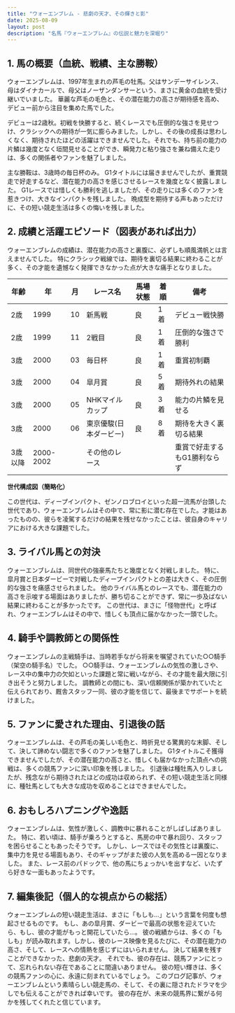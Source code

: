 ```yaml
---
title: "ウォーエンブレム - 悲劇の天才、その輝きと影"
date: 2025-08-09
layout: post
description: "名馬『ウォーエンブレム』の伝説と魅力を深堀り"
---
```


## 1. 馬の概要（血統、戦績、主な勝鞍）

ウォーエンブレムは、1997年生まれの芦毛の牡馬。父はサンデーサイレンス、母はダイナカールで、母父はノーザンダンサーという、まさに黄金の血統を受け継いでいました。  華麗な芦毛の毛色と、その潜在能力の高さが期待感を高め、デビュー前から注目を集めた馬でした。

デビューは2歳秋。初戦を快勝すると、続くレースでも圧倒的な強さを見せつけ、クラシックへの期待が一気に膨らみました。しかし、その後の成長は思わしくなく、期待されたほどの活躍はできませんでした。それでも、持ち前の能力の片鱗は幾度となく垣間見せることができ、瞬発力と粘り強さを兼ね備えた走りは、多くの関係者やファンを魅了しました。

主な勝鞍は、3歳時の毎日杯のみ。  G1タイトルには届きませんでしたが、重賞競走で好走するなど、潜在能力の高さを感じさせるレースを幾度となく披露しました。  G1レースでは惜しくも勝利を逃しましたが、その走りには多くのファンを惹きつけ、大きなインパクトを残しました。  晩成型を期待する声もあっただけに、その短い競走生活は多くの悔いを残しました。


## 2. 成績と活躍エピソード（図表があれば出力）

ウォーエンブレムの成績は、潜在能力の高さと裏腹に、必ずしも順風満帆とは言えませんでした。  特にクラシック戦線では、期待を裏切る結果に終わることが多く、その才能を遺憾なく発揮できなかった点が大きな痛手となりました。

| 年齢 | 年 | 月 | レース名 | 馬場状態 | 着順 | 備考 |
|---|---|---|---|---|---|---|
| 2歳 | 1999 | 10 | 新馬戦 | 良 | 1着 | デビュー戦快勝 |
| 2歳 | 1999 | 11 | 2戦目 | 良 | 1着 | 圧倒的な強さで勝利 |
| 3歳 | 2000 | 03 | 毎日杯 | 良 | 1着 | 重賞初制覇 |
| 3歳 | 2000 | 04 | 皐月賞 | 良 | 5着 | 期待外れの結果 |
| 3歳 | 2000 | 05 | NHKマイルカップ | 良 | 3着 | 能力の片鱗を見せる |
| 3歳 | 2000 | 06 | 東京優駿(日本ダービー) | 良 | 8着 |  期待を大きく裏切る結果 |
| 3歳以降 | 2000-2002 |  | その他のレース |  |  | 重賞で好走するもG1勝利ならず |


**世代構成図（簡略化）**

この世代は、ディープインパクト、ゼンノロブロイといった超一流馬が台頭した世代であり、ウォーエンブレムはその中で、常に影に潜む存在でした。才能はあったものの、彼らを凌駕するだけの結果を残せなかったことは、彼自身のキャリアにおける大きな課題でした。


## 3. ライバル馬との対決

ウォーエンブレムは、同世代の強豪馬たちと幾度となく対戦しました。  特に、皐月賞と日本ダービーで対戦したディープインパクトとの差は大きく、その圧倒的な強さを痛感させられました。  他のライバル馬とのレースでも、潜在能力の高さを示唆する場面はありましたが、勝ち切ることができず、常に一歩及ばない結果に終わることが多かったです。  この世代は、まさに「怪物世代」と呼ばれ、ウォーエンブレムはその中で、惜しくも頂点に届かなかった一頭でした。


## 4. 騎手や調教師との関係性

ウォーエンブレムの主戦騎手は、当時若手ながら将来を嘱望されていた○○騎手（架空の騎手名）でした。  ○○騎手は、ウォーエンブレムの気性の激しさや、レース中の集中力の欠如といった課題と常に戦いながら、その才能を最大限に引き出そうと努力しました。  調教師との間にも、深い信頼関係が築かれていたと伝えられており、厩舎スタッフ一同、彼の才能を信じて、最後までサポートを続けました。


## 5. ファンに愛された理由、引退後の話

ウォーエンブレムは、その芦毛の美しい毛色と、時折見せる驚異的な末脚、そして、決して諦めない闘志で多くのファンを魅了しました。 G1タイトルこそ獲得できませんでしたが、その潜在能力の高さと、惜しくも届かなかった頂点への挑戦は、多くの競馬ファンに深い印象を残しました。  引退後は種牡馬入りしましたが、残念ながら期待されたほどの成功は収められず、その短い競走生活と同様に、種牡馬としても大きな成功を収めることはできませんでした。


## 6. おもしろハプニングや逸話

ウォーエンブレムは、気性が激しく、調教中に暴れることがしばしばありました。  特に、若い頃は、騎手が乗ろうとすると、馬房の中で暴れ回り、スタッフを困らせることもあったそうです。  しかし、レースではその気性とは裏腹に、集中力を見せる場面もあり、そのギャップがまた彼の人気を高める一因となりました。  また、レース前のパドックで、他の馬にちょっかいを出すなど、いたずら好きな一面もあったようです。


## 7. 編集後記（個人的な視点からの総括）

ウォーエンブレムの短い競走生活は、まさに「もしも…」という言葉を何度も想起させるものです。  もし、あの皐月賞、ダービーで最高の状態を迎えていたら、もし、彼の才能がもっと開花していたら…。  彼の戦績からは、多くの「もしも」が読み取れます。しかし、彼のレース映像を見るたびに、その潜在能力の高さ、そして、レースへの情熱を感じずにはいられません。  決して結果を残すことができなかった、悲劇の天才。  それでも、彼の存在は、競馬ファンにとって、忘れられない存在であることに間違いありません。  彼の短い輝きは、多くの競馬ファンの心に、永遠に刻まれているでしょう。  このブログ記事が、ウォーエンブレムという素晴らしい競走馬の、そして、その裏に隠されたドラマを少しでも伝えることができれば幸いです。  彼の存在が、未来の競馬界に繋がる何かを残してくれたと信じています。
